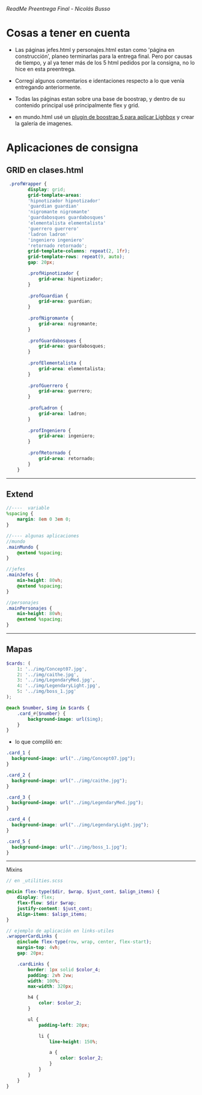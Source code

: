 *ReadMe Preentrega Final - Nicolás Busso*

# Cosas a tener en cuenta

- Las páginas jefes.html y personajes.html estan como 'página en construcción', planeo terminarlas para la entrega final. Pero por causas de tiempo, y al ya tener más de los 5 html pedidos por la consigna, no lo hice en esta preentrega.

- Corregí algunos comentarios e identaciones respecto a lo que venía entregando anteriormente.

- Todas las páginas estan sobre una base de boostrap, y dentro de su contenido principal usé principalmente flex y grid.

- en mundo.html usé un [plugin de boostrap 5 para aplicar Lighbox](https://trvswgnr.github.io/bs5-lightbox/) y crear la galería de imagenes.

# Aplicaciones de consigna

## GRID en clases.html

```scss
 .profWrapper {
        display: grid;
        grid-template-areas:
        'hipnotizador hipnotizador'
        'guardian guardian'
        'nigromante nigromante'
        'guardabosques guardabosques'
        'elementalista elementalista'
        'guerrero guerrero'
        'ladron ladron'
        'ingeniero ingeniero'
        'retornado retornado';
        grid-template-columns: repeat(2, 1fr);
        grid-template-rows: repeat(9, auto);
        gap: 20px;

        .profHipnotizador {
            grid-area: hipnotizador;
        }
        
        .profGuardian {
            grid-area: guardian;
        }
        
        .profNigromante {
            grid-area: nigromante;
        }
        
        .profGuardabosques {
            grid-area: guardabosques;
        }
        
        .profElementalista {
            grid-area: elementalista;
        }
        
        .profGuerrero {
            grid-area: guerrero;
        }
        
        .profLadron {
            grid-area: ladron;
        }
        
        .profIngeniero {
            grid-area: ingeniero;
        }
        
        .profRetornado {
            grid-area: retornado;
        }
    }    
```
---
## Extend
```scss
//----  variable
%spacing {
    margin: 8em 0 3em 0;
}

//---- algunas aplicaciones
//mundo
.mainMundo {
    @extend %spacing;
}

//jefes
.mainJefes {
    min-height: 80vh;
    @extend %spacing;
}

//personajes
.mainPersonajes {
    min-height: 80vh;
    @extend %spacing;
}
```
---
## Mapas
```scss
$cards: (
    1: '../img/Concept07.jpg',
    2: '../img/caithe.jpg',
    3: '../img/LegendaryMed.jpg',
    4: '../img/LegendaryLight.jpg',
    5: '../img/boss_1.jpg'
);

@each $number, $img in $cards {
    .card_#{$number} {
        background-image: url($img);
    }
}
```
- lo que compliló en:
```css
.card_1 {
  background-image: url("../img/Concept07.jpg");
}

.card_2 {
  background-image: url("../img/caithe.jpg");
}

.card_3 {
  background-image: url("../img/LegendaryMed.jpg");
}

.card_4 {
  background-image: url("../img/LegendaryLight.jpg");
}

.card_5 {
  background-image: url("../img/boss_1.jpg");
}
```
---
Mixins
```scss
// en _utilities.scss

@mixin flex-type($dir, $wrap, $just_cont, $align_items) {
    display: flex;
    flex-flow: $dir $wrap;
    justify-content: $just_cont;
    align-items: $align_items;
}

// ejemplo de aplicación en links-utiles
.wrapperCardLinks {
    @include flex-type(row, wrap, center, flex-start);
    margin-top: 4vh;
    gap: 20px;

    .cardLinks {
        border: 1px solid $color_4;
        padding: 2vh 2vw;
        width: 100%;
        max-width: 320px;

        h4 {
            color: $color_2;
        }

        ul {
            padding-left: 20px;

            li {
                line-height: 150%;

                a {
                    color: $color_2;
                }
            }
        }
    }
}
```